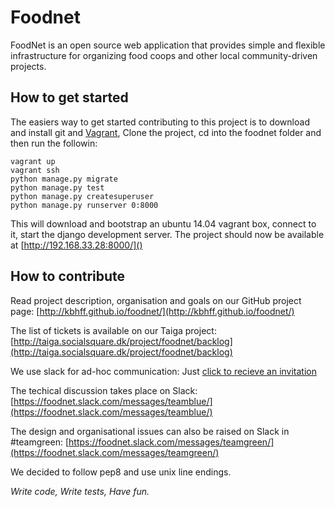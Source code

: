 # Foodnet
FoodNet is an open source web application that provides simple and flexible 
infrastructure for organizing food coops and other local
community-driven projects.


## How to get started
The easiers way to get started contributing to this project is to 
download and install git and [Vagrant](http://vagrantup.com/), 
Clone the project, cd into the foodnet folder and then run the followin: 


    vagrant up
    vagrant ssh
    python manage.py migrate
    python manage.py test
    python manage.py createsuperuser
    python manage.py runserver 0:8000

This will download and bootstrap an ubuntu 14.04 vagrant box, connect to it,
start the django development server. The project should now be 
available at [http://192.168.33.28:8000/]()


## How to contribute

Read project description, organisation and goals on our GitHub project page:
[http://kbhff.github.io/foodnet/](http://kbhff.github.io/foodnet/)

The list of tickets is available on our Taiga project:
[http://taiga.socialsquare.dk/project/foodnet/backlog](http://taiga.socialsquare.dk/project/foodnet/backlog)

We use slack for ad-hoc communication: Just [click to recieve an invitation](https://foodnet-slackin.herokuapp.com/)

The techical discussion takes place on Slack:
[https://foodnet.slack.com/messages/teamblue/](https://foodnet.slack.com/messages/teamblue/)

The design and organisational issues can also be raised on Slack in #teamgreen:
[https://foodnet.slack.com/messages/teamgreen/](https://foodnet.slack.com/messages/teamgreen/)

We decided to follow pep8 and use unix line endings.

*Write code, Write tests, Have fun.*
